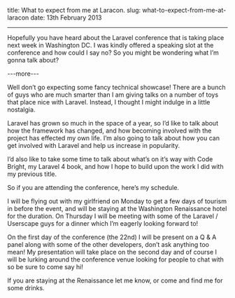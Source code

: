 title: What to expect from me at Laracon.
slug: what-to-expect-from-me-at-laracon
date: 13th February 2013

-----------------------

Hopefully you have heard about the Laravel conference that is taking place next week in Washington DC. I was kindly offered a speaking slot at the conference and how could I say no? So you might be wondering what I’m gonna talk about?

---more---

Well don’t go expecting some fancy technical showcase! There are a bunch of guys who are much smarter than I am giving talks on a number of toys that place nice with Laravel. Instead, I thought I might indulge in a little nostalgia.

Laravel has grown so much in the space of a year, so I’d like to talk about how the framework has changed, and how becoming involved with the project has effected my own life. I’m also going to talk about how you can get involved with Laravel and help us increase in popularity.

I’d also like to take some time to talk about what’s on it’s way with Code Bright, my Laravel 4 book, and how I hope to build upon the work I did with my previous title.

So if you are attending the conference, here’s my schedule.

I will be flying out with my girlfriend on Monday to get a few days of tourism in before the event, and will be staying at the Washington Renaissance hotel for the duration. On Thursday I will be meeting with some of the Laravel / Userscape guys for a dinner which I’m eagerly looking forward to!

On the first day of the conference (the 22nd) I will be present on a Q & A panel along with some of the other developers, don’t ask anything too mean! My presentation will take place on the second day and of course I will be lurking around the conference venue looking for people to chat with so be sure to come say hi!

If you are staying at the Renaissance let me know, or come and find me for some drinks.
